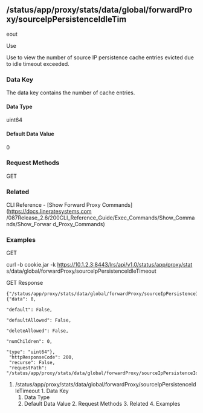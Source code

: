 ## /status/app/proxy/stats/data/global/forwardProxy/sourceIpPersistenceIdleTim
eout

Use

Use to view the number of source IP persistence cache entries evicted due to
idle timeout exceeded.

### Data Key

The data key contains the number of cache entries.

#### Data Type

uint64

#### Default Data Value

0

### Request Methods

GET

### Related

CLI Reference - [Show Forward Proxy Commands](https://docs.lineratesystems.com
/087Release_2.6/200CLI_Reference_Guide/Exec_Commands/Show_Commands/Show_Forwar
d_Proxy_Commands)

### Examples

GET

curl -b cookie.jar -k https://10.1.2.3:8443/lrs/api/v1.0/status/app/proxy/stat
s/data/global/forwardProxy/sourceIpPersistenceIdleTimeout

GET Response

    
    {"/status/app/proxy/stats/data/global/forwardProxy/sourceIpPersistenceIdleTimeout": {"data": 0,
                                                                                          "default": False,
                                                                                          "defaultAllowed": False,
                                                                                          "deleteAllowed": False,
                                                                                          "numChildren": 0,
                                                                                          "type": "uint64"},
     "httpResponseCode": 200,
     "recurse": False,
     "requestPath": "/status/app/proxy/stats/data/global/forwardProxy/sourceIpPersistenceIdleTimeout"}
    

  1. /status/app/proxy/stats/data/global/forwardProxy/sourceIpPersistenceIdleTimeout
    1. Data Key
      1. Data Type
      2. Default Data Value
    2. Request Methods
    3. Related
    4. Examples

